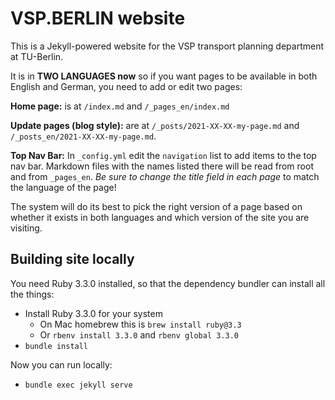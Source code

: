 # VSP.BERLIN website

This is a Jekyll-powered website for the VSP transport planning department at TU-Berlin.

It is in **TWO LANGUAGES now** so if you want pages to be available in both English and German, you need to add or edit two pages:

**Home page:** is at `/index.md` and `/_pages_en/index.md`

**Update pages (blog style):** are at `/_posts/2021-XX-XX-my-page.md` and `/_posts_en/2021-XX-XX-my-page.md`.

**Top Nav Bar:** In `_config.yml` edit the `navigation` list to add items to the top nav bar. Markdown files with the names listed there will be read from root and from `_pages_en`. _Be sure to change the title field in each page_ to match the language of the page!

The system will do its best to pick the right version of a page based on whether it exists in both languages and which version of the site you are visiting.


## Building site locally

You need Ruby 3.3.0 installed, so that the dependency bundler can install all the things:

- Install Ruby 3.3.0 for your system
  - On Mac homebrew this is `brew install ruby@3.3`
  - Or `rbenv install 3.3.0` and `rbenv global 3.3.0`
- `bundle install`

Now you can run locally:

- `bundle exec jekyll serve`

